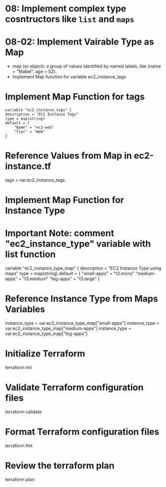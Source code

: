 # 08: Implement complex type cosntructors like `list` and `maps`
# 08-02: Implement Vairable Type as Map
- map (or object): a group of values identified by named labels, like {name = "Mabel", age = 52}.
- Implement Map function for variable ec2_instance_tags

# Implement Map Function for tags
    variable "ec2_instance_tags" {
    description = "EC2 Instance Tags"
    type = map(string)
    default = {
        "Name" = "ec2-web"
        "Tier" = "Web"
    }

# Reference Values from Map in ec2-instance.tf
tags = var.ec2_instance_tags  

# Implement Map Function for Instance Type
# Important Note: comment "ec2_instance_type" variable with list function
variable "ec2_instance_type_map" {
  description = "EC2 Instance Type using maps"
  type = map(string)
  default = {
    "small-apps" = "t3.micro"
    "medium-apps" = "t3.medium" 
    "big-apps" = "t3.large"
  }

# Reference Instance Type from Maps Variables
instance_type = var.ec2_instance_type_map["small-apps"]
instance_type = var.ec2_instance_type_map["medium-apps"]
instance_type = var.ec2_instance_type_map["big-apps"]

# Initialize Terraform
terraform init

# Validate Terraform configuration files
terraform validate

# Format Terraform configuration files
terraform fmt

# Review the terraform plan
terraform plan 
